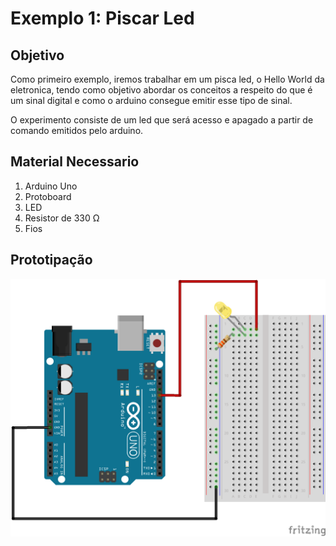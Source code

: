 # Exemplo 1: Piscar Led

## Objetivo
Como primeiro exemplo, iremos trabalhar em um pisca led, o Hello World da eletronica, tendo como objetivo abordar os conceitos a respeito do que é um sinal digital e como o arduino consegue emitir esse tipo de sinal.

O experimento consiste de um led que será acesso e apagado a partir de comando emitidos pelo arduino.

## Material Necessario

1. Arduino Uno
2. Protoboard
3. LED
4. Resistor de 330 Ω
5. Fios


## Prototipação

![Teste](https://github.com/mandacaruhs/Curso-Arduino/blob/master/1-Piscar%20Led/Exemplo1.png)
